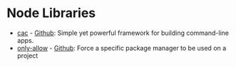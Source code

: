 # Node Libraries

- [cac](./packages/001.cac/index.md) - [Github](https://github.com/cacjs/cac): Simple yet powerful framework for building command-line apps.
- [only-allow](./packages/002.only-allow/index.md) - [Github](https://github.com/pnpm/only-allow): Force a specific package manager to be used on a project
<!-- need inject start -->
<!-- need inject end -->